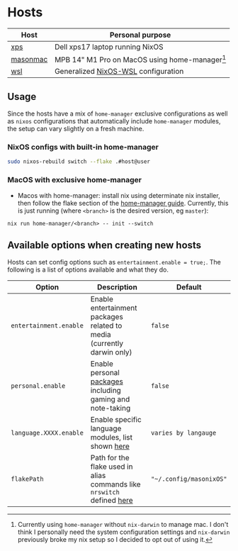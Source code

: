 # Hosts

| Host                               | Personal purpose                                                                  |
| ---------------------------------- | --------------------------------------------------------------------------------- |
| [xps](./xps/default.nix)           | Dell xps17 laptop running NixOS                                                   |
| [masonmac](./masonmac/default.nix) | MPB 14" M1 Pro on MacOS using home-manager[^1]                                    |
| [wsl](./wsl/default.nix)           | Generalized [NixOS-WSL](https://github.com/nix-community/NixOS-WSL) configuration |

[^1]: Currently using `home-manager` without `nix-darwin` to manage mac. I don't think I personally need the system configuration settings and `nix-darwin` previously broke my nix setup so I decided to opt out of using it.

## Usage

Since the hosts have a mix of `home-manager` exclusive configurations as well as `nixos` configurations that automatically include `home-manager` modules, the setup can vary slightly on a fresh machine.

### NixOS configs with built-in home-manager

```bash
sudo nixos-rebuild switch --flake .#host@user
```

### MacOS with exclusive home-manager

- Macos with home-manager: install nix using determinate nix installer, then follow the flake section of the [home-manager guide](https://nix-community.github.io/home-manager/index.xhtml#ch-nix-flakes). Currently, this is just running (where `<branch>` is the desired version, eg `master`):

```
nix run home-manager/<branch> -- init --switch
```

## Available options when creating new hosts

Hosts can set config options such as `entertainment.enable = true;`. The following is a list of options available and what they do.

| Option                 | Description                                                                                                 | Default                 |
| ---------------------- | ----------------------------------------------------------------------------------------------------------- | ----------------------- |
| `entertainment.enable` | Enable entertainment packages related to media (currently darwin only)                                      | `false`                 |
| `personal.enable`      | Enable personal [packages](../modules/common/personal/default.nix) including gaming and note-taking         | `false`                 |
| `language.XXXX.enable` | Enable specific language modules, list shown [here](../modules/common/dev/language/default.nix)             | `varies by langauge`    |
| `flakePath`            | Path for the flake used in alias commands like `nrswitch` defined [here](../modules/common/system/home.nix) | `"~/.config/masonixOS"` |
